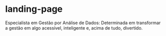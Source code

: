 # landing-page
Especialista em Gestão por Análise de Dados: Determinada em transformar a gestão em algo acessível, inteligente e, acima de tudo, divertido.